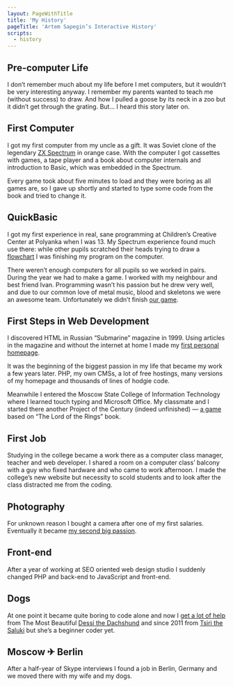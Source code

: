 ```yaml
---
layout: PageWithTitle
title: 'My History'
pageTitle: 'Artem Sapegin’s Interactive History'
scripts:
  - history
---
```


## Pre-computer Life

I don’t remember much about my life before I met computers, but it wouldn’t be very interesting anyway. I remember my parents wanted to teach me (without success) to draw. And how I pulled a goose by its neck in a zoo but it didn’t get through the grating. But… I heard this story later on.

## First Computer

I got my first computer from my uncle as a gift. It was Soviet clone of the legendary [ZX Spectrum](http://en.wikipedia.org/wiki/ZX_Spectrum) in orange case. With the computer I got cassettes with games, a tape player and a book about computer internals and introduction to Basic, which was embedded in the Spectrum.

Every game took about five minutes to load and they were boring as all games are, so I gave up shortly and started to type some code from the book and tried to change it.

## QuickBasic

I got my first experience in real, sane programming at Children’s Creative Center at Polyanka when I was 13. My Spectrum experience found much use there: while other pupils scratched their heads trying to draw a [flowchart](http://en.wikipedia.org/wiki/Flowchart) I was finishing my program on the computer.

There weren’t enough computers for all pupils so we worked in pairs. During the year we had to make a game. I worked with my neighbour and best friend Ivan. Programming wasn’t his passion but he drew very well, and due to our common love of metal music, blood and skeletons we were an awesome team. Unfortunately we didn’t finish [our game](http://museum.sapegin.ru/gpf/group/history/ironman.html).

<x-embed id="ironman" title="Use keys ← and →, mouse or thumbs and have the pleasure of Ivan’s sprites.">

## First Steps in Web Development

I discovered HTML in Russian “Submarine” magazine in 1999. Using articles in the magazine and without the internet at home I made my [first personal homepage](http://museum.sapegin.ru/tsott/).

<x-embed id="tsott" title="The animation on the splash page of my first homepage looked like this.">

It was the beginning of the biggest passion in my life that became my work a few years later. PHP, my own CMSs, a lot of free hostings, many versions of my homepage and thousands of lines of hodgie code.

Meanwhile I entered the Moscow State College of Information Technology where I learned touch typing and Microsoft Office. My classmate and I started there another Project of the Century (indeed unfinished) — [a game](http://museum.sapegin.ru/lotr/) based on “The Lord of the Rings” book.

## First Job

Studying in the college became a work there as a computer class manager, teacher and web developer. I shared a room on a computer class’  balcony with a guy who fixed hardware and who came to work afternoon. I made the college’s new website but necessity to scold students and to look after the class distracted me from the coding.

## Photography

For unknown reason I bought a camera after one of my first salaries. Eventually it became [my second big passion](http://morning.photos/).

## Front-end

After a year of working at SEO oriented web design studio I suddenly changed PHP and back-end to JavaScript and front-end.

## Dogs

At one point it became quite boring to code alone and now I [get a lot of help](http://instagram.com/p/XF6KXahtmS/) from The Most Beautiful [Dessi the Dachshund](http://morning.photos/albums/dachshund/) and since 2011 from [Tsiri the Saluki](http://morning.photos/albums/saluki/) but she’s a beginner coder yet.

## Moscow ✈︎ Berlin

After a half-year of Skype interviews I found a job in Berlin, Germany and we moved there with my wife and my dogs.
